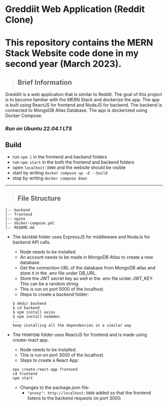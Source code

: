 # Greddiit Web Application (Reddit Clone)

# This repository contains the MERN Stack Website code done in my second year (March 2023).

>## Brief Information
Greddiit is a web application that is similar to Reddit. The goal of this project is to become familiar with the MERN Stack and dockerize the app. The app is built using ReactJS for frontend and NodeJS for backend. The backend is connected to MongoDB Atlas Database. The app is dockerized using Docker Compose.

### *Run on Ubuntu 22.04.1 LTS*  


## Build

- run `npm i` in the frontend and backend folders
- run `npm start` in the both the frontend and backend folders
- open `localhost:3000` and the website should be visible
- start by writing `docker compose up -d --build`
- stop by writing `docker compose down`

---


>## File Structure
```
|-- backend  
|-- frontend  
|-- nginx
|-- docker-compose.yml  
|-- README.md
```

- The `BACKEND` folder uses ExpressJS for middleware and NodeJs for backend API calls.
    - Node needs to be installed.
    - An account needs to be made in MongoDB Atlas to create a new database.
    - Get the connection URL of the database from MongoDB atlas and store it in the .env file under DB_URL.
    - Store the JWT secret key as well in the .env file under JWT_KEY. This can be a random string.
    - This is run on port 5000 of the localhost.
    - Steps to create a backend folder:
    ```
    $ mkdir backend
    $ cd backend
    $ npm install axios
    $ npm install nodemon
    ...
    keep installing all the dependencies in a similar way
    ```

- The `FRONTEND` folder uses ReactJS for frontend and is made using create-react app.
    - Node needs to be installed.
    - This is run on port 3000 of the localhost.
    - Steps to create a React App:
    ```
    npx create-react-app frontend
    cd frontend
    npm start
    ```
    - Changes to the package.json file:
        - `"proxy": http://localhost:3000` added so that the frontend listens to the backend requests on port 3000.

 
